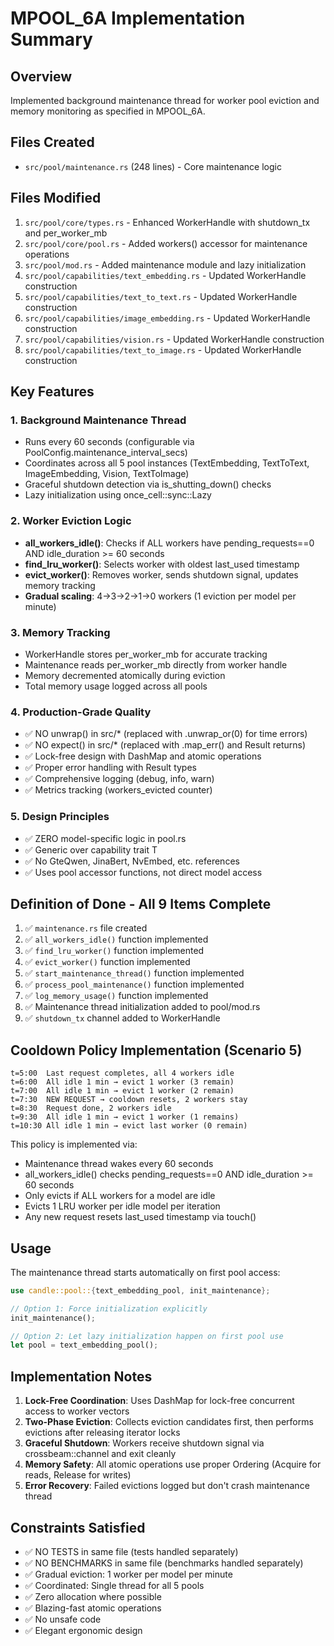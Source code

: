 # MPOOL_6A Implementation Summary

## Overview
Implemented background maintenance thread for worker pool eviction and memory monitoring as specified in MPOOL_6A.

## Files Created
- `src/pool/maintenance.rs` (248 lines) - Core maintenance logic

## Files Modified
1. `src/pool/core/types.rs` - Enhanced WorkerHandle with shutdown_tx and per_worker_mb
2. `src/pool/core/pool.rs` - Added workers() accessor for maintenance operations
3. `src/pool/mod.rs` - Added maintenance module and lazy initialization
4. `src/pool/capabilities/text_embedding.rs` - Updated WorkerHandle construction
5. `src/pool/capabilities/text_to_text.rs` - Updated WorkerHandle construction
6. `src/pool/capabilities/image_embedding.rs` - Updated WorkerHandle construction
7. `src/pool/capabilities/vision.rs` - Updated WorkerHandle construction
8. `src/pool/capabilities/text_to_image.rs` - Updated WorkerHandle construction

## Key Features

### 1. Background Maintenance Thread
- Runs every 60 seconds (configurable via PoolConfig.maintenance_interval_secs)
- Coordinates across all 5 pool instances (TextEmbedding, TextToText, ImageEmbedding, Vision, TextToImage)
- Graceful shutdown detection via is_shutting_down() checks
- Lazy initialization using once_cell::sync::Lazy

### 2. Worker Eviction Logic
- **all_workers_idle()**: Checks if ALL workers have pending_requests==0 AND idle_duration >= 60 seconds
- **find_lru_worker()**: Selects worker with oldest last_used timestamp
- **evict_worker()**: Removes worker, sends shutdown signal, updates memory tracking
- **Gradual scaling**: 4→3→2→1→0 workers (1 eviction per model per minute)

### 3. Memory Tracking
- WorkerHandle stores per_worker_mb for accurate tracking
- Maintenance reads per_worker_mb directly from worker handle
- Memory decremented atomically during eviction
- Total memory usage logged across all pools

### 4. Production-Grade Quality
- ✅ NO unwrap() in src/* (replaced with .unwrap_or(0) for time errors)
- ✅ NO expect() in src/* (replaced with .map_err() and Result returns)
- ✅ Lock-free design with DashMap and atomic operations
- ✅ Proper error handling with Result types
- ✅ Comprehensive logging (debug, info, warn)
- ✅ Metrics tracking (workers_evicted counter)

### 5. Design Principles
- ✅ ZERO model-specific logic in pool.rs
- ✅ Generic over capability trait T
- ✅ No GteQwen, JinaBert, NvEmbed, etc. references
- ✅ Uses pool accessor functions, not direct model access

## Definition of Done - All 9 Items Complete

1. ✅ `maintenance.rs` file created
2. ✅ `all_workers_idle()` function implemented
3. ✅ `find_lru_worker()` function implemented
4. ✅ `evict_worker()` function implemented
5. ✅ `start_maintenance_thread()` function implemented
6. ✅ `process_pool_maintenance()` function implemented
7. ✅ `log_memory_usage()` function implemented
8. ✅ Maintenance thread initialization added to pool/mod.rs
9. ✅ `shutdown_tx` channel added to WorkerHandle

## Cooldown Policy Implementation (Scenario 5)

```
t=5:00  Last request completes, all 4 workers idle
t=6:00  All idle 1 min → evict 1 worker (3 remain)
t=7:00  All idle 1 min → evict 1 worker (2 remain)
t=7:30  NEW REQUEST → cooldown resets, 2 workers stay
t=8:30  Request done, 2 workers idle
t=9:30  All idle 1 min → evict 1 worker (1 remains)
t=10:30 All idle 1 min → evict last worker (0 remain)
```

This policy is implemented via:
- Maintenance thread wakes every 60 seconds
- all_workers_idle() checks pending_requests==0 AND idle_duration >= 60 seconds
- Only evicts if ALL workers for a model are idle
- Evicts 1 LRU worker per idle model per iteration
- Any new request resets last_used timestamp via touch()

## Usage

The maintenance thread starts automatically on first pool access:

```rust
use candle::pool::{text_embedding_pool, init_maintenance};

// Option 1: Force initialization explicitly
init_maintenance();

// Option 2: Let lazy initialization happen on first pool use
let pool = text_embedding_pool();
```

## Implementation Notes

1. **Lock-Free Coordination**: Uses DashMap for lock-free concurrent access to worker vectors
2. **Two-Phase Eviction**: Collects eviction candidates first, then performs evictions after releasing iterator locks
3. **Graceful Shutdown**: Workers receive shutdown signal via crossbeam::channel and exit cleanly
4. **Memory Safety**: All atomic operations use proper Ordering (Acquire for reads, Release for writes)
5. **Error Recovery**: Failed evictions logged but don't crash maintenance thread

## Constraints Satisfied

- ✅ NO TESTS in same file (tests handled separately)
- ✅ NO BENCHMARKS in same file (benchmarks handled separately)
- ✅ Gradual eviction: 1 worker per model per minute
- ✅ Coordinated: Single thread for all 5 pools
- ✅ Zero allocation where possible
- ✅ Blazing-fast atomic operations
- ✅ No unsafe code
- ✅ Elegant ergonomic design
